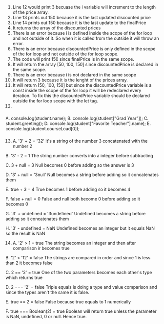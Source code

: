 1. Line 12 would print 3 becuase the i variable will increment to the length of the price array.
2. Line 13 prints out 150 because it is the last updated discounted price
3. Line 14 prints out 150 because it is the last update to the finalPrice
4. It returns the array of the discounted prices
5. There is an error because i is defined inside the scope of the for loop and not outside of it. So when it is called from the outside it will throw an error.
6. There is an error because discountedPrice is only defined in the scope of the for loop and not outside of the for loop scope.
7. The code will print 150 since finalPrice is in the same scope.
8. It will return the array [50, 100, 150] since discountedPrice is declared in the same scope.
9. There is an error because i is not declared in the same scope
10. It will return 3 because it is the lenght of the prices array.
11. It will return [50, 100, 150] but since the discountedPrice variable is a const inside the scope of the for loop it will be redeclared every iteration. To fix this the discountedPrice variable should be declared outside the for loop scope with the let tag.
12.
###
A. console.log(student.name);
B. console.log(student["Grad Year"]);
C. student.greeting();
D. console.log(student["Favorite Teacher"].name);
E. console.log(student.courseLoad[0]);
###
13.  A. '3' + 2 = '32'
It's a string of the number 3 concatenated with the number 2

B. '3' - 2 = 1
The string number converts into a integer before subtracting

C. 3 + null = 3
Null becomes  0 before adding so the answer is 3

D. '3' + null = '3null'
Null becomes a string before adding so it concatenates them

E. true + 3 = 4 
True becomes 1 before adding so it becomes 4

F. false + null = 0
False and null both become 0 before adding so it becomes 0

G. '3' + undefined = '3undefined'
Undefined becomes a string before adding so it concatenates them

H. '3' - undefined = NaN
Undefined becomes an integer but it equals NaN so the result is NaN

14. A. '2' > 1 = true
The string becomes an integer and then after comparison ir becomes true

B. '2' < '12' = false
The strings are compared in order and since 1 is less than 2 it becomes false

C. 2 == '2' = true
One of the two parameters becomes each other's type which returns true

D. 2 === '2' = false
Triple equals is doing a type and value comparison and since the types aren't the same it is false.

E. true == 2 = false 
False because true equals to 1 numerically

F. true === Boolean(2) = true
Boolean will return true unless the parameter is NaN, undefined, 0 or null. Hence true.

